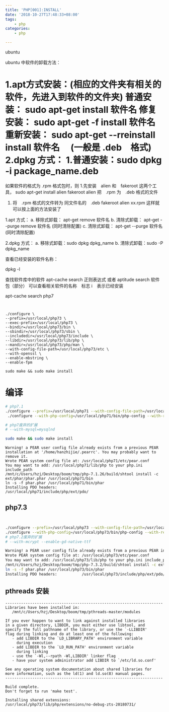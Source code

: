 ```yaml
---
title: 'PHP[001]:INSTALL'
date: '2018-10-27T17:48:33+08:00'
tags:
    - php
categories:
    - php

---
```




ubuntu

ubuntu 中软件的卸载方法：

1.apt方式安装：(相应的文件夹有相关的软件，先进入到软件的文件夹)
  普通安装： sudo apt-get install 软件名
  修复安装： sudo apt-get -f install 软件名
  重新安装： sudo apt-get --rreinstall install 软件名
　(一般是 .deb　格式)
2.dpkg 方式：
  1.普通安装：sudo dpkg -i package_name.deb
=====================================
如果软件的格式为 .rpm 格式包时，则
1.先安装　alien 和　fakeroot 这两个工具，
 sudo apt-get install alien fakeroot
alien 把　.rpm 为　.deb 格式的文件
1. 将　.rpm 格式的文件转为 同文件名的　.deb
 fakeroot alien xx.rpm
这样就可以按上面的方法安装了

 1.apt 方式：
  a. 移除式卸载： apt-get remove 软件名
  b. 清除式卸载： apt-get --purge remove 软件名 (同时清除配置)
  c. 清除式卸载： apt-get --purge 软件名  (同时清除配置)

 2.dpkg 方式：
   a. 移除式卸载：sudo dpkg dpkg_name
   b. 清除式卸载：sudo -P dpkg_name

查看已经安装的软件名称：

dpkg -l

查找软件库中的软件
apt-cache search 正则表达式
或者
aptitude search 软件包（部分）
可以查看相关软件的名称　标志 i　表示已经安装


apt-cache search php7
```


./configure \
--prefix=/usr/local/php73 \
--exec-prefix=/usr/local/php73 \
--bindir=/usr/local/php73/bin \
--sbindir=/usr/local/php73/sbin \
--includedir=/usr/local/php73/include \
--libdir=/usr/local/php73/lib/php \
--mandir=/usr/local/php73/php/man \
--with-config-file-path=/usr/local/php73/etc \
--with-openssl \
--enable-mbstring \
--enable-fpm

sudo make && sudo make install
```

# 编译

```sh
# php7.1
./configure --prefix=/usr/local/php71 --with-config-file-path=/usr/local/php71/etc --with-config-file-scan-dir=/usr/local/php71/conf.d --enable-fpm --with-fpm-user=www --with-fpm-group=www --with-mysqli=mysqlnd --with-pdo-mysql=mysqlnd --with-iconv-dir --with-freetype-dir=/usr/local/freetype --with-jpeg-dir --with-png-dir --with-zlib --with-libxml-dir=/usr --enable-xml --disable-rpath --enable-bcmath --enable-shmop --enable-sysvsem --enable-inline-optimization --with-curl --enable-mbregex --enable-mbstring --with-mcrypt --enable-ftp --with-gd --enable-gd-native-ttf --with-openssl --with-mhash --enable-pcntl --enable-sockets --with-xmlrpc --enable-zip --enable-soap --with-gettext --disable-fileinfo --enable-intl --with-xsl --enable-maintainer-zts 
 ./configure --with-php-config=/usr/local/php71/bin/php-config --with-readline

# php7废弃的扩展
# --with-mysql=mysqlnd

sudo make && sudo make install
```

```comment
Warning! a PEAR user config file already exists from a previous PEAR installation at '/home/hanzhijie/.pearrc'. You may probably want to remove it.
Wrote PEAR system config file at: /usr/local/php71/etc/pear.conf
You may want to add: /usr/local/php71/lib/php to your php.ini include_path
/mnt/c/Users/hzj/Desktop/boom/tmp/php-7.1.26/build/shtool install -c ext/phar/phar.phar /usr/local/php71/bin
ln -s -f phar.phar /usr/local/php71/bin/phar
Installing PDO headers:           /usr/local/php71/include/php/ext/pdo/
```

## php7.3

```sh


./configure --prefix=/usr/local/php73 --with-config-file-path=/usr/local/php73/etc --with-config-file-scan-dir=/usr/local/php73/conf.d --enable-fpm --with-fpm-user=www --with-fpm-group=www --with-mysqli=mysqlnd --with-pdo-mysql=mysqlnd --with-iconv-dir --with-freetype-dir=/usr/local/freetype --with-jpeg-dir --with-png-dir --with-zlib --with-libxml-dir=/usr --enable-xml --disable-rpath --enable-bcmath --enable-shmop --enable-sysvsem --enable-inline-optimization --with-curl --enable-mbregex --enable-mbstring --enable-ftp --with-gd  --with-openssl --with-mhash --enable-pcntl --enable-sockets --with-xmlrpc --enable-zip --enable-soap --with-gettext --disable-fileinfo --enable-intl --with-xsl --with-kerberos --enable-sysvshm --enable-opcache --enable-libxml --with-bz2 --with-pear --with-pdo-sqlite --with-pcre-regex --with-libdir=lib64 --with-kerberos --enable-maintainer-zts  
./configure --with-php-config=/usr/local/php73/bin/php-config --with-readline
# php7.2废弃的扩展
# --with-mcrypt --enable-gd-native-ttf 

```

```sh
Warning! a PEAR user config file already exists from a previous PEAR installation at '/home/hanzhijie/.pearrc'. You may probably want to remove it.
Wrote PEAR system config file at: /usr/local/php73/etc/pear.conf
You may want to add: /usr/local/php73/lib/php to your php.ini include_path
/mnt/c/Users/hzj/Desktop/boom/tmp/php-7.3.2/build/shtool install -c ext/phar/phar.phar /usr/local/php73/bin
ln -s -f phar.phar /usr/local/php73/bin/phar
Installing PDO headers:           /usr/local/php73/include/php/ext/pdo/
```


## pthreads 安装

```comment
----------------------------------------------------------------------
Libraries have been installed in:
   /mnt/c/Users/hzj/Desktop/boom/tmp/pthreads-master/modules

If you ever happen to want to link against installed libraries
in a given directory, LIBDIR, you must either use libtool, and
specify the full pathname of the library, or use the `-LLIBDIR'
flag during linking and do at least one of the following:
   - add LIBDIR to the `LD_LIBRARY_PATH' environment variable
     during execution
   - add LIBDIR to the `LD_RUN_PATH' environment variable
     during linking
   - use the `-Wl,--rpath -Wl,LIBDIR' linker flag
   - have your system administrator add LIBDIR to `/etc/ld.so.conf'

See any operating system documentation about shared libraries for
more information, such as the ld(1) and ld.so(8) manual pages.
----------------------------------------------------------------------

Build complete.
Don't forget to run 'make test'.

Installing shared extensions:     /usr/local/php73/lib/php/extensions/no-debug-zts-20180731/
```